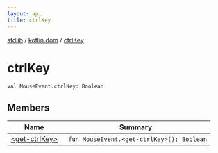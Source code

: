 ```yaml
---
layout: api
title: ctrlKey
---
```

[stdlib](../../index.html) / [kotlin.dom](../index.html) / [ctrlKey](index.html)

# ctrlKey

```
val MouseEvent.ctrlKey: Boolean
```
## Members
| Name | Summary |
|------|---------|
|[&lt;get-ctrlKey&gt;](_get-ctrlKey_.html)|&nbsp;&nbsp;`fun MouseEvent.<get-ctrlKey>(): Boolean`<br>|
